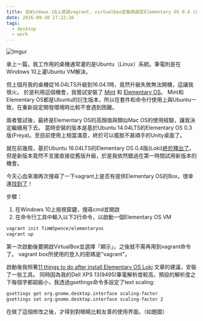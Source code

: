 ```yaml
---
title: 在Windows 10上透過vagrant, virtualbox安裝與設定Elementary OS 0.4 (Loki)
date: 2016-09-30 17:22:16
tags:
  - desktop
  - work
---
```


![Imgur](http://i.imgur.com/hlzcMQm.png)

承上一篇，我工作用的桌機通常灌的是Ubuntu（Linux）系統。筆電則是在Windows 10上灌Ubuntu VM解決。

但上個月我的桌機從16.04LTS升級到16.04.1時，竟然升級失敗無法開機，這讓我很火。
於是利用這個機會，我嘗試安裝了 [Mint](https://www.linuxmint.com/) 和 [Elementary OS](http://elementary.io/)。
Mint和Elementary OS都是Ubuntu的衍生版本，所以在套件和命令行使用上與Ubuntu一致，在重新設定開發環境時比較不會遇到困難。

兩者嘗試後，最終是Elementary OS的高顏值與類似Mac OS的使用經驗，讓我決定繼續用下去。
當時安裝的版本是基於Ubuntu 14.04LTS的Elementary OS 0.3版(Freya)。至目前使用上相當滿意，終於可以擺脫不甚順手的Unity桌面了。

就在前幾周，基於Ubuntu 16.04LTS的Elementary OS 0.4版(Loki)[終於釋出了](http://blog.elementary.io/post/147637979911/loki-04-stable-release)。
但是新版本竟然不支援直接從舊版升級，於是我依然錯過在第一時間試用新版本的機會。

今天心血來潮再次搜尋了一下vagrant上是否有提供Elementary OS的Box，很幸運[找到了](https://atlas.hashicorp.com/TimWSpence/boxes/elementaryos)！

步驟：

1. 在Windows 10上按視窗鍵，搜尋cmd並開啟
2. 在命令行工具中輸入以下2行命令，以啟動一個Elementary OS VM

```sh
vagrant init TimWSpence/elementaryos
vagrant up
```

第一次啟動後要開啟VirtualBox並選擇「顯示」，之後就不需再用到vagrant命令了。
vagrant box所使用的登入的密碼是"vagrant"。

啟動後我照著[11 things to do after install Elementary OS Loki](https://itsfoss.com/things-to-do-after-installing-elementary-os-loki/) 文章的建議，安裝了一些工具。
同時因為我的Dell XPS 13(9495)筆電解析度較高，預設的解析度之下每個字都超級小，我透過gsettings命令多設定了text scaling:

```sh
gsettings get org.gnome.desktop.interface scaling-factor
gsettings set org.gnome.desktop.interface scaling-factor 2
```

在做了這個修改之後，才得到對眼睛比較友善的使用界面。（如題圖）
